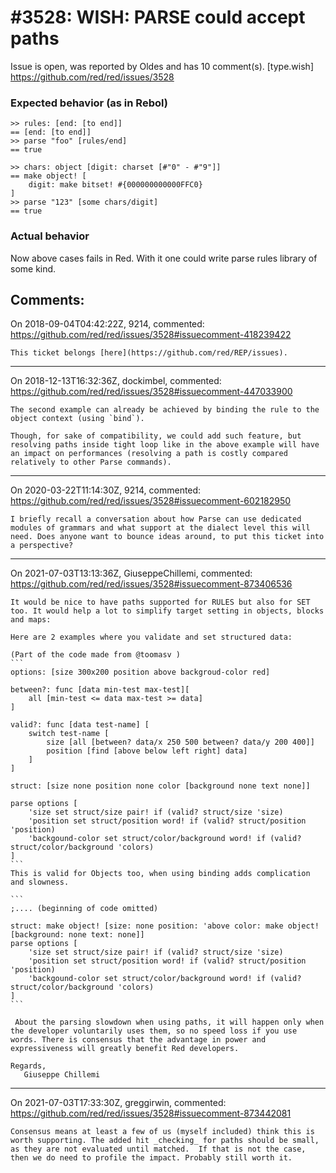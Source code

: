 
#3528: WISH: PARSE could accept paths 
================================================================================
Issue is open, was reported by Oldes and has 10 comment(s).
[type.wish]
<https://github.com/red/red/issues/3528>

### Expected behavior (as in Rebol)
```
>> rules: [end: [to end]]
== [end: [to end]]
>> parse "foo" [rules/end]
== true

>> chars: object [digit: charset [#"0" - #"9"]]
== make object! [
    digit: make bitset! #{000000000000FFC0}
]
>> parse "123" [some chars/digit]
== true
```
### Actual behavior

Now above cases fails in Red. With it one could write parse rules library of some kind.



Comments:
--------------------------------------------------------------------------------

On 2018-09-04T04:42:22Z, 9214, commented:
<https://github.com/red/red/issues/3528#issuecomment-418239422>

    This ticket belongs [here](https://github.com/red/REP/issues).

--------------------------------------------------------------------------------

On 2018-12-13T16:32:36Z, dockimbel, commented:
<https://github.com/red/red/issues/3528#issuecomment-447033900>

    The second example can already be achieved by binding the rule to the object context (using `bind`).
    
    Though, for sake of compatibility, we could add such feature, but resolving paths inside tight loop like in the above example will have an impact on performances (resolving a path is costly compared relatively to other Parse commands).

--------------------------------------------------------------------------------

On 2020-03-22T11:14:30Z, 9214, commented:
<https://github.com/red/red/issues/3528#issuecomment-602182950>

    I briefly recall a conversation about how Parse can use dedicated modules of grammars and what support at the dialect level this will need. Does anyone want to bounce ideas around, to put this ticket into a perspective?

--------------------------------------------------------------------------------

On 2021-07-03T13:13:36Z, GiuseppeChillemi, commented:
<https://github.com/red/red/issues/3528#issuecomment-873406536>

    It would be nice to have paths supported for RULES but also for SET too. It would help a lot to simplify target setting in objects, blocks and maps:
    
    Here are 2 examples where you validate and set structured data:
    
    (Part of the code made from @toomasv )
    ```
    options: [size 300x200 position above backgroud-color red]
    
    between?: func [data min-test max-test][
        all [min-test <= data max-test >= data]
    ]
    
    valid?: func [data test-name] [
        switch test-name [
            size [all [between? data/x 250 500 between? data/y 200 400]] 
            position [find [above below left right] data]
        ]
    ]
    
    struct: [size none position none color [background none text none]] 
    
    parse options [
        'size set struct/size pair! if (valid? struct/size 'size) 
        'position set struct/position word! if (valid? struct/position 'position)
        'backgound-color set struct/color/background word! if (valid? struct/color/background 'colors)
    ] 
    ```
    This is valid for Objects too, when using binding adds complication and slowness.
    
    ```
    ;.... (beginning of code omitted)
    
    struct: make object! [size: none position: 'above color: make object! [background: none text: none]] 
    parse options [
        'size set struct/size pair! if (valid? struct/size 'size) 
        'position set struct/position word! if (valid? struct/position 'position)
        'backgound-color set struct/color/background word! if (valid? struct/color/background 'colors)
    ] 
    ```
    
     About the parsing slowdown when using paths, it will happen only when the developer voluntarily uses them, so no speed loss if you use words. There is consensus that the advantage in power and expressiveness will greatly benefit Red developers.
    
    Regards,
       Giuseppe Chillemi

--------------------------------------------------------------------------------

On 2021-07-03T17:33:30Z, greggirwin, commented:
<https://github.com/red/red/issues/3528#issuecomment-873442081>

    Consensus means at least a few of us (myself included) think this is worth supporting. The added hit _checking_ for paths should be small, as they are not evaluated until matched.  If that is not the case, then we do need to profile the impact. Probably still worth it.

